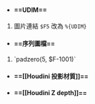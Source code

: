 - #### ==UDIM==
1. 圖片連結 `$F5` 改為 `%{UDIM}`

- #### ==序列圖檔==
1. \`padzero(5, $F-1001)\` 


- #### ==[[Houdini 投影材質]]==

- #### ==[[Houdini Z depth]]==
